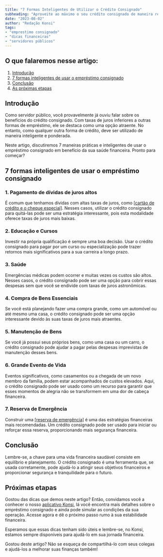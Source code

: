 ```yaml
---
title: "7 Formas Inteligentes de Utilizar o Crédito Consignado"
subheading: "Aproveite ao máximo o seu crédito consignado de maneira responsável"
date: "2023-08-02"
author: "Redação Konsi"
tags:
- "emprestimo consignado"
- "dicas financeiras"
- "servidores públicos"
---
```


## O que falaremos nesse artigo:

1. [Introdução](#introdução)
2. [7 formas inteligentes de usar o empréstimo consignado](#7-formas-inteligentes-de-usar-o-empréstimo-consignado)
3. [Conclusão](#conclusão)
4. [As próximas etapas](#próximas-etapas)

## Introdução

Como servidor público, você provavelmente já ouviu falar sobre os benefícios do crédito consignado. Com taxas de juros inferiores a outras formas de empréstimo, ele se destaca como uma opção atraente. No entanto, como qualquer outra forma de crédito, deve ser utilizado de maneira inteligente e ponderada.

Neste artigo, discutiremos 7 maneiras práticas e inteligentes de usar o empréstimo consignado em benefício da sua saúde financeira. Pronto para começar?  

## 7 formas inteligentes de usar o empréstimo consignado

### 1. Pagamento de dívidas de juros altos
É comum que tenhamos dívidas com altas taxas de juros, como [[cartão de crédito e o cheque especial]](https://konsi.com.br/postagens/como-sair-do-cheque-especial-como-servidor-público-estratégias-eficientes). Nesses casos, utilizar o crédito consignado para quitá-las pode ser uma estratégia interessante, pois esta modalidade oferece taxas de juros mais baixas.

### 2. Educação e Cursos
Investir na própria qualificação é sempre uma boa decisão. Usar o crédito consignado para pagar por um curso ou especialização pode trazer retornos mais significativos para a sua carreira a longo prazo.

### 3. Saúde
Emergências médicas podem ocorrer e muitas vezes os custos são altos. Nesses casos, o crédito consignado pode ser uma opção para cobrir essas despesas sem que você se endivide com taxas de juros astronômicas.

### 4. Compra de Bens Essenciais
Se você está planejando fazer uma compra grande, como um automóvel ou até mesmo uma casa, o crédito consignado pode ser uma opção interessante devido às suas taxas de juros mais atraentes.

### 5. Manutenção de Bens
Se você já possui seus próprios bens, como uma casa ou um carro, o crédito consignado pode ajudar a pagar pelas despesas imprevistas de manutenção desses bens.

### 6. Grande Evento de Vida
Eventos significativos, como casamentos ou a chegada de um novo membro da família, podem estar acompanhados de custos elevados. Aqui, o crédito consignado pode ser usado como um recurso para garantir que esses momentos de alegria não se transformem em uma dor de cabeça financeira.

### 7. Reserva de Emergência
Construir uma [[reserva de emergência]](https://konsi.com.br/postagens/a-importância-da-reserva-de-emergência-e-como-construí-la-com-inteligência-financeira) é uma das estratégias financeiras mais recomendadas. Um crédito consignado pode ser usado para iniciar ou reforçar essa reserva, proporcionando mais segurança financeira.

## Conclusão

Lembre-se, a chave para uma vida financeira saudável consiste em equilíbrio e planejamento. O crédito consignado é uma ferramenta que, se usada corretamente, pode ajudá-lo a atingir seus objetivos financeiros e proporcionar segurança e tranquilidade para o futuro.

## Próximas etapas

Gostou das dicas que demos neste artigo? Então, convidamos você a conhecer o nosso [aplicativo Konsi](https://konsi.com.br/download-app), lá você encontra mais detalhes sobre o empréstimo consignado e ainda pode simular as condições da sua operação. Acesse agora e dê o próximo passo rumo à sua estabilidade financeira. 

Esperamos que essas dicas tenham sido úteis e lembre-se, no Konsi, estamos sempre disponíveis para ajudá-lo em sua jornada financeira. 

Gostou deste artigo? Não se esqueça de compartilhá-lo com seus colegas e ajudá-los a melhorar suas finanças também!